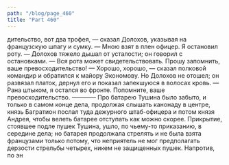 ```yaml
---
path: "/blog/page_460"
title: "Part 460"
---
```


дительство, вот два трофея, — сказал Долохов, указывая на французскую шпагу и сумку. — Мною взят в плен офицер. Я остановил роту. — Долохов тяжело дышал от усталости; он говорил с остановками. — Вся рота может свидетельствовать. Прошу запомнить, ваше превосходительство!
— Хорошо, хорошо, — сказал полковой командир и обратился к майору Экономову.
Но Долохов не отошел; он развязал платок, дернул его и показал запекшуюся в волосах кровь.
— Рана штыком, я остался во фронте. Попомните, ваше превосходительство.
————
Про батарею Тушина было забыто, и только в самом конце дела, продолжая слышать канонаду в центре, князь Багратион послал туда дежурного штаб-офицера и потом князя Андрея, чтобы велеть батарее отступать как можно скорее. Прикрытие, стоявшее подле пушек Тушина, ушло, по чьему-то приказанию, в середине дела; но батарея продолжала стрелять и не была взята французами только потому, что неприятель не мог предполагать дерзости стрельбы четырех, никем не защищенных пушек. Напротив, по эн
